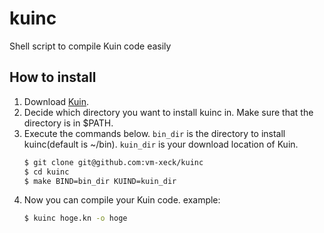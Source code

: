 # kuinc
Shell script to compile Kuin code easily

## How to install
1. Download [Kuin](https://kuina.ch/kuin/source_code).
2. Decide which directory you want to install kuinc in.
   Make sure that the directory is in $PATH.
3. Execute the commands below. `bin_dir` is the directory to install kuinc(default is ~/bin). `kuin_dir` is your download location of Kuin.
   ```bash
   $ git clone git@github.com:vm-xeck/kuinc
   $ cd kuinc
   $ make BIND=bin_dir KUIND=kuin_dir
   ```
4. Now you can compile your Kuin code. example:
   ```bash
   $ kuinc hoge.kn -o hoge
   ```
